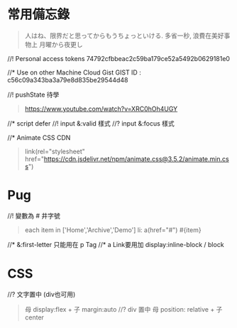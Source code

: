 # 常用備忘錄
> 人はね、限界だと思ってからもうちょっといける.
> 多省一秒‚ 浪費在美好事物上
> 月曜から夜更し

//! Personal access tokens
74792cfbbeac2c59ba179ce52a5492b0629181e0

//* Use on other Machine Cloud Gist
GIST ID : c56c09a343ba3a79e8d835be29544d48

//! pushState 待學
> https://www.youtube.com/watch?v=XRC0hOh4UGY

//* script defer 
//! input &:valid 樣式
//? input &:focus 樣式

//* Animate CSS CDN
> link(rel="stylesheet" href="https://cdn.jsdelivr.net/npm/animate.css@3.5.2/animate.min.css")

# Pug
//! 變數為 # 井字號
> each item in ['Home','Archive','Demo']
> li: a(href="#") #{item}

//* &:first-letter 只能用在 p Tag
//* a Link要用加 display:inline-block / block

# CSS
//? 文字置中 (div也可用)
> 母 display:flex + 子 margin:auto
//? div 置中
> 母 position: relative + 子 center